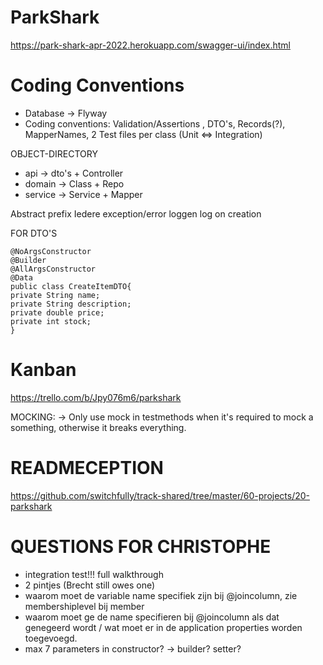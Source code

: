 # ParkShark

https://park-shark-apr-2022.herokuapp.com/swagger-ui/index.html

# Coding Conventions

- Database -> Flyway
- Coding conventions: Validation/Assertions , DTO's, Records(?), MapperNames, 2 Test files per class (Unit <=> Integration)



OBJECT-DIRECTORY
- api -> dto's + Controller
- domain -> Class + Repo
- service -> Service + Mapper

Abstract prefix
Iedere exception/error loggen
log on creation


FOR DTO'S
```
@NoArgsConstructor
@Builder
@AllArgsConstructor
@Data
public class CreateItemDTO{
private String name;
private String description;
private double price;
private int stock;
}
```


# Kanban
https://trello.com/b/Jpy076m6/parkshark


MOCKING:
-> Only use mock in testmethods when it's required to mock a something, otherwise it breaks everything. 

# READMECEPTION
https://github.com/switchfully/track-shared/tree/master/60-projects/20-parkshark


# QUESTIONS FOR CHRISTOPHE
- integration test!!! full walkthrough
- 2 pintjes (Brecht still owes one)
- waarom moet de variable name specifiek zijn bij @joincolumn, zie membershiplevel bij member
- waarom moet ge de name specifieren bij @joincolumn als dat genegeerd wordt / wat moet er in de application properties worden toegevoegd.
- max 7 parameters in constructor? -> builder? setter?
